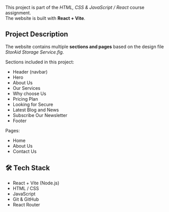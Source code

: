 This project is part of the *HTML, CSS & JavaScript / React* course assignment.  
The website is built with **React + Vite**.

## Project Description
The website contains multiple **sections and pages** based on the design file *StorAid Storage Service.fig*.

Sections included in this project:
- Header (navbar)
- Hero
- About Us
- Our Services
- Why choose Us
- Pricing Plan
- Looking for Secure
- Latest Blog and News
- Subscribe Our Newsletter
- Footer

Pages:
- Home
- About Us 
- Contact Us

## 🛠️ Tech Stack
- React + Vite (Node.js)
- HTML / CSS  
- JavaScript 
- Git & GitHub  
- React Router
